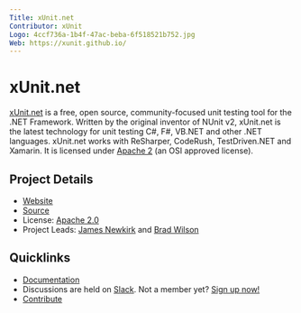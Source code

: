 ```yaml
---
Title: xUnit.net
Contributor: xUnit
Logo: 4ccf736a-1b4f-47ac-beba-6f518521b752.jpg
Web: https://xunit.github.io/
---
```

# xUnit.net

[xUnit.net](https://xunit.github.io/) is a free, open source, community-focused unit testing tool for the .NET Framework. Written by the original inventor of NUnit v2, xUnit.net is the latest technology for unit testing C#, F#, VB.NET and other .NET languages. xUnit.net works with ReSharper, CodeRush, TestDriven.NET and Xamarin. It is licensed under [Apache 2](https://opensource.org/licenses/Apache-2.0) (an OSI approved license).

## Project Details

* [Website](https://xunit.github.io)
* [Source](https://github.com/xunit/xunit)
* License: [Apache 2.0](https://opensource.org/licenses/Apache-2.0)
* Project Leads: [James Newkirk](https://github.com/jnewkirk) and [Brad Wilson](https://github.com/bradwilson)

## Quicklinks

* [Documentation](https://xunit.github.io/#documentation)
* Discussions are held on [Slack](https://xunit.slack.com/). Not a member yet? [Sign up now!](https://xunit-slackin.herokuapp.com/)
* [Contribute](https://github.com/xunit/xunit/blob/master/.github/CONTRIBUTING.md)
